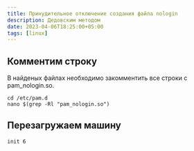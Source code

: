 ```yaml
---
title: Принудительное отключение создания файла nologin
description: Дедовским методом
date: 2023-04-06T18:25:00+05:00
tags: [linux]
---
```

## Комментим строку

В найденых файлах необходимо закомментить все строки с pam_nologin.so.

```shell
cd /etc/pam.d
nano $(grep -Rl "pam_nologin.so")
```

## Перезагружаем машину

```shell
init 6
```
